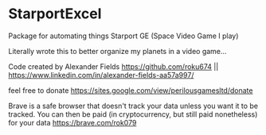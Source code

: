 # StarportExcel
Package for automating things Starport GE (Space Video Game I play)

Literally wrote this to better organize my planets in a video game...

Code created by Alexander Fields https://github.com/roku674 || https://www.linkedin.com/in/alexander-fields-aa57a997/

feel free to donate https://sites.google.com/view/perilousgamesltd/donate

Brave is a safe browser that doesn't track your data unless you want it to be tracked. You can then be paid (in cryptocurrency, but still paid nonetheless) for your data https://brave.com/rok079
